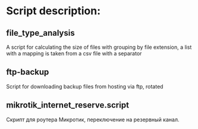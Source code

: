 # Script description:
## file_type_analysis 
A script for calculating the size of files with grouping by file extension, a list with a mapping is taken from a csv file with a separator

## ftp-backup
Script for downloading backup files from hosting via ftp, rotated

## mikrotik_internet_reserve.script
Скрипт для роутера Микротик, переключение на резервный канал.
